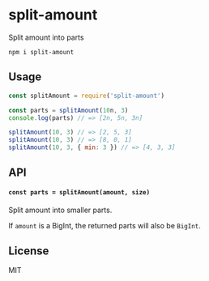 # split-amount

Split amount into parts

```
npm i split-amount
```

## Usage

```js
const splitAmount = require('split-amount')

const parts = splitAmount(10n, 3)
console.log(parts) // => [2n, 5n, 3n]

splitAmount(10, 3) // => [2, 5, 3]
splitAmount(10, 3) // => [8, 0, 1]
splitAmount(10, 3, { min: 3 }) // => [4, 3, 3]
```

## API

#### `const parts = splitAmount(amount, size)`

Split amount into smaller parts.

If `amount` is a BigInt, the returned parts will also be `BigInt`.

## License

MIT
